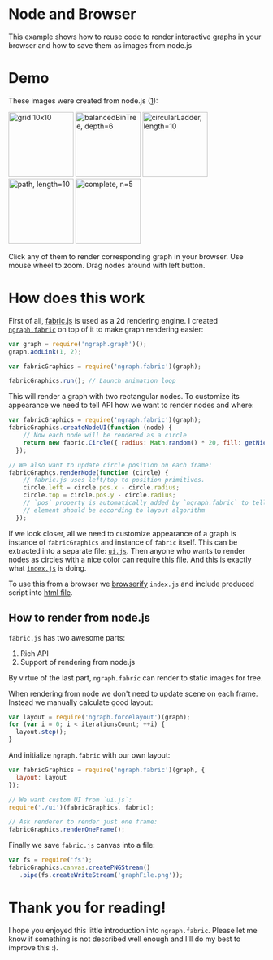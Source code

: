 # Node and Browser
This example shows how to reuse code to render interactive graphs in your browser and how to save them as images from node.js

# Demo
These images were created from node.js ([1]):

<a href='https://Dj-Corps.github.io/ngraph/examples/fabric.js/Node%20and%20Browser/index.html?graph=grid'><img alt='grid 10x10' src='https://raw.github.com/anvaka/ngraph/master/examples/fabric.js/Node%20and%20Browser/assets/grid.png' width='128px'></img></a>
<a href='https://Dj-Corps.github.io/ngraph/examples/fabric.js/Node%20and%20Browser/index.html?graph=balancedBinTree&n=6'><img alt='balancedBinTree, depth=6' src='https://raw.github.com/anvaka/ngraph/master/examples/fabric.js/Node%20and%20Browser/assets/balancedBinTree.png' width='128px'></img></a>
<a href='https://Dj-Corps.github.io/ngraph/examples/fabric.js/Node%20and%20Browser/index.html?graph=circularLadder'><img alt='circularLadder, length=10' src='https://raw.github.com/anvaka/ngraph/master/examples/fabric.js/Node%20and%20Browser/assets/circularLadder.png' width='128px'></img></a>
<a href='https://Dj-Corps.github.io/ngraph/examples/fabric.js/Node%20and%20Browser/index.html?graph=path'><img alt='path, length=10' src='https://raw.github.com/anvaka/ngraph/master/examples/fabric.js/Node%20and%20Browser/assets/path.png' width='128px'></img></a>
<a href='https://Dj-Corps.github.io/ngraph/examples/fabric.js/Node%20and%20Browser/index.html?graph=complete&n=5'><img alt='complete, n=5' src='https://raw.github.com/anvaka/ngraph/master/examples/fabric.js/Node%20and%20Browser/assets/complete.png' width='128px'></img></a>

Click any of them to render corresponding graph in your browser. Use mouse wheel to zoom. Drag nodes around with left button.

# How does this work

First of all, [fabric.js](http://fabricjs.com/) is used as a 2d rendering engine. I created [`ngraph.fabric`](https://github.com/anvaka/ngraph.fabric) on top of it to make graph rendering easier:

``` js
var graph = require('ngraph.graph')();
graph.addLink(1, 2);

var fabricGraphics = require('ngraph.fabric')(graph);

fabricGraphics.run(); // Launch animation loop
```

This will render a graph with two rectangular nodes. To customize its appearance we need to tell API how we want to render nodes and where:

``` js
var fabricGraphics = require('ngraph.fabric')(graph);
fabricGraphics.createNodeUI(function (node) {
    // Now each node will be rendered as a circle
    return new fabric.Circle({ radius: Math.random() * 20, fill: getNiceColor() });
  });

// We also want to update circle position on each frame:
fabricGraphcs.renderNode(function (circle) {
    // fabric.js uses left/top to position primitives.
    circle.left = circle.pos.x - circle.radius;
    circle.top = circle.pos.y - circle.radius;
    // `pos` property is automatically added by `ngraph.fabric` to tell where 
    // element should be according to layout algorithm
  });
```

If we look closer, all we need to customize appearance of a graph is instance of `fabricGraphics` and instance of `fabric` itself. This can be extracted into a separate file: [`ui.js`](https://github.com/anvaka/ngraph/blob/master/examples/fabric.js/Node%20and%20Browser/ui.js). Then anyone who wants to render nodes as circles with a nice color can require this file. And this is exactly what [`index.js`](https://github.com/anvaka/ngraph/blob/bfc08575ba9c0bb83387813d87c3a41f0124ecb0/examples/fabric.js/Node%20and%20Browser/index.js#L8) is doing.

To use this from a browser we [browserify](http://browserify.org/) `index.js` and include produced script into [html file](https://github.com/anvaka/ngraph/blob/05ba2ad483409be5b5dca12624c9819306b6c51e/examples/fabric.js/Node%20and%20Browser/index.html#L9-L10).

## How to render from node.js
`fabric.js` has two awesome parts:

1. Rich API
2. Support of rendering from node.js

By virtue of the last part, `ngraph.fabric` can render to static images for free. 

When rendering from node we don't need to update scene on each frame. Instead we manually calculate good layout:

``` js
var layout = require('ngraph.forcelayout')(graph);
for (var i = 0; i < iterationsCount; ++i) {
  layout.step();
}
```

And initialize `ngraph.fabric` with our own layout:

``` js
var fabricGraphics = require('ngraph.fabric')(graph, { 
  layout: layout
});

// We want custom UI from `ui.js`:
require('./ui')(fabricGraphics, fabric);

// Ask renderer to render just one frame:
fabricGraphics.renderOneFrame();
```

Finally we save `fabric.js` canvas into a file:

``` js
var fs = require('fs');
fabricGraphics.canvas.createPNGStream()
   .pipe(fs.createWriteStream('graphFile.png'));
```

# Thank you for reading!

I hope you enjoyed this little introduction into `ngraph.fabric`. Please let me know if something is not described well enough and I'll do my best to improve this :).

[1]: https://github.com/anvaka/ngraph/blob/master/examples/fabric.js/Node%20and%20Browser/assets/create.js
